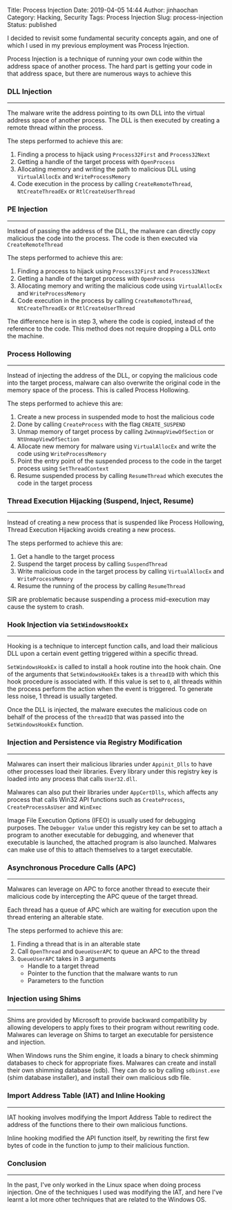 Title: Process Injection
Date: 2019-04-05 14:44
Author: jinhaochan
Category: Hacking, Security
Tags: Process Injection
Slug: process-injection
Status: published

<!-- wp:paragraph -->

I decided to revisit some fundamental security concepts again, and one of which I used in my previous employment was Process Injection.

<!-- /wp:paragraph -->

<!-- wp:paragraph -->

Process Injection is a technique of running your own code within the address space of another process. The hard part is getting your code in that address space, but there are numerous ways to achieve this

<!-- /wp:paragraph -->

<!-- wp:heading {"level":3} -->

### DLL Injection  

<!-- /wp:heading -->

<!-- wp:separator -->

------------------------------------------------------------------------

<!-- /wp:separator -->

</p>
<!-- wp:paragraph -->

The malware write the address pointing to its own DLL into the virtual address space of another process. The DLL is then executed by creating a remote thread within the process.

<!-- /wp:paragraph -->

<!-- wp:paragraph -->

The steps performed to achieve this are:

<!-- /wp:paragraph -->

<!-- wp:list {"ordered":true} -->

1.  Finding a process to hijack using `Process32First` and `Process32Next`
2.  Getting a handle of the target process with `OpenProcess`
3.  Allocating memory and writing the path to malicious DLL using `VirtualAllocEx` and `WriteProcessMemory`
4.  Code execution in the process by calling `CreateRemoteThread`, `NtCreateThreadEx` or `RtlCreateUserThread`

<!-- /wp:list -->

<!-- wp:heading {"level":3} -->

### PE Injection

<!-- /wp:heading -->

<!-- wp:separator -->

------------------------------------------------------------------------

<!-- /wp:separator -->

</p>
<!-- wp:paragraph -->

Instead of passing the address of the DLL, the malware can directly copy malicious the code into the process. The code is then executed via `CreateRemoteThread`

<!-- /wp:paragraph -->

<!-- wp:paragraph -->

The steps performed to achieve this are:

<!-- /wp:paragraph -->

<!-- wp:list {"ordered":true} -->

1.  Finding a process to hijack using `Process32First` and `Process32Next`
2.  Getting a handle of the target process with `OpenProcess`
3.  Allocating memory and writing the malicious code using `VirtualAllocEx` and `WriteProcessMemory`
4.  Code execution in the process by calling `CreateRemoteThread`, `NtCreateThreadEx` or `RtlCreateUserThread`

<!-- /wp:list -->

<!-- wp:paragraph -->

The difference here is in step 3, where the code is copied, instead of the reference to the code. This method does not require dropping a DLL onto the machine.

<!-- /wp:paragraph -->

<!-- wp:heading {"level":3} -->

### Process Hollowing

<!-- /wp:heading -->

<!-- wp:separator -->

------------------------------------------------------------------------

<!-- /wp:separator -->

</p>
<!-- wp:paragraph -->

Instead of injecting the address of the DLL, or copying the malicious code into the target process, malware can also overwrite the original code in the memory space of the process. This is called Process Hollowing.

<!-- /wp:paragraph -->

<!-- wp:paragraph -->

The steps performed to achieve this are:

<!-- /wp:paragraph -->

<!-- wp:list {"ordered":true} -->

1.  Create a new process in suspended mode to host the malicious code
2.  Done by calling `CreateProcess` with the flag `CREATE_SUSPEND`
3.  Unmap memory of target process by calling `ZwUnmapViewOfSection` or `NtUnmapViewOfSection`
4.  Allocate new memory for malware using `VirtualAllocEx` and write the code using `WriteProcessMemory`
5.  Point the entry point of the suspended process to the code in the target process using `SetThreadContext`
6.  Resume suspended process by calling `ResumeThread` which executes the code in the target process

<!-- /wp:list -->

<!-- wp:heading {"level":3} -->

### Thread Execution Hijacking (Suspend, Inject, Resume)

<!-- /wp:heading -->

<!-- wp:separator -->

------------------------------------------------------------------------

<!-- /wp:separator -->

</p>
<!-- wp:paragraph -->

Instead of creating a new process that is suspended like Process Hollowing, Thread Execution Hijacking avoids creating a new process.

<!-- /wp:paragraph -->

<!-- wp:paragraph -->

The steps performed to achieve this are:

<!-- /wp:paragraph -->

<!-- wp:list {"ordered":true} -->

1.  Get a handle to the target process
2.  Suspend the target process by calling `SuspendThread`
3.  Write malicious code in the target process by calling `VirtualAllocEx` and `WriteProcessMemory`
4.  Resume the running of the process by calling `ResumeThread`

<!-- /wp:list -->

<!-- wp:paragraph -->

SIR are problematic because suspending a process mid-execution may cause the system to crash.

<!-- /wp:paragraph -->

<!-- wp:heading {"level":3} -->

### Hook Injection via `SetWindowsHookEx`  

<!-- /wp:heading -->

<!-- wp:separator -->

------------------------------------------------------------------------

<!-- /wp:separator -->

</p>
<!-- wp:paragraph -->

Hooking is a technique to intercept function calls, and load their malicious DLL upon a certain event getting triggered within a specific thread.

<!-- /wp:paragraph -->

<!-- wp:paragraph -->

`SetWindowsHookEx` is called to install a hook routine into the hook chain. One of the arguments that `SetWindowsHookEx` takes is a `threadID` with which this hook procedure is associated with. If this value is set to `0`, all threads within the process perform the action when the event is triggered. To generate less noise, 1 thread is usually targeted.

<!-- /wp:paragraph -->

<!-- wp:paragraph -->

Once the DLL is injected, the malware executes the malicious code on behalf of the process of the `threadID` that was passed into the `SetWindowsHookEx` function.

<!-- /wp:paragraph -->

<!-- wp:heading {"level":3} -->

### Injection and Persistence via Registry Modification  

<!-- /wp:heading -->

<!-- wp:separator -->

------------------------------------------------------------------------

<!-- /wp:separator -->

</p>
<!-- wp:paragraph -->

Malwares can insert their malicious libraries under `Appinit_Dlls` to have other processes load their libraries. Every library under this registry key is loaded into any process that calls `User32.dll`.

<!-- /wp:paragraph -->

<!-- wp:paragraph -->

Malwares can also put their libraries under `AppCertDlls`, which affects any process that calls Win32 API functions such as `CreateProcess`, `CreateProcessAsUser` and `WinExec`  

<!-- /wp:paragraph -->

<!-- wp:paragraph -->

Image File Execution Options (IFEO) is usually used for debugging purposes. The `Debugger Value` under this registry key can be set to attach a program to another executable for debugging, and whenever that executable is launched, the attached program is also launched. Malwares can make use of this to attach themselves to a target executable.

<!-- /wp:paragraph -->

<!-- wp:heading {"level":3} -->

### Asynchronous Procedure Calls (APC)

<!-- /wp:heading -->

<!-- wp:separator -->

------------------------------------------------------------------------

<!-- /wp:separator -->

</p>
<!-- wp:paragraph -->

Malwares can leverage on APC to force another thread to execute their malicious code by intercepting the APC queue of the target thread.

<!-- /wp:paragraph -->

<!-- wp:paragraph -->

Each thread has a queue of APC which are waiting for execution upon the thread entering an alterable state.

<!-- /wp:paragraph -->

<!-- wp:paragraph -->

The steps performed to achieve this are:

<!-- /wp:paragraph -->

<!-- wp:list {"ordered":true} -->

1.  Finding a thread that is in an alterable state
2.  Call `OpenThread` and `QueueUserAPC` to queue an APC to the thread
3.  `QueueUserAPC` takes in 3 arguments
    -   Handle to a target thread
    -   Pointer to the function that the malware wants to run
    -   Parameters to the function

<!-- /wp:list -->

<!-- wp:heading {"level":3} -->

### Injection using Shims

<!-- /wp:heading -->

<!-- wp:separator -->

------------------------------------------------------------------------

<!-- /wp:separator -->

</p>
<!-- wp:paragraph -->

Shims are provided by Microsoft to provide backward compatibility by allowing developers to apply fixes to their program without rewriting code. Malwares can leverage on Shims to target an executable for persistence and injection.

<!-- /wp:paragraph -->

<!-- wp:paragraph -->

When Windows runs the Shim engine, it loads a binary to check shimming databases to check for appropriate fixes. Malwares can create and install their own shimming database (sdb). They can do so by calling `sdbinst.exe` (shim database installer), and install their own malicious sdb file.

<!-- /wp:paragraph -->

<!-- wp:heading {"level":3} -->

### Import Address Table (IAT) and Inline Hooking

<!-- /wp:heading -->

<!-- wp:separator -->

------------------------------------------------------------------------

<!-- /wp:separator -->

</p>
<!-- wp:paragraph -->

IAT hooking involves modifying the Import Address Table to redirect the address of the functions there to their own malicious functions.

<!-- /wp:paragraph -->

<!-- wp:paragraph -->

Inline hooking modified the API function itself, by rewriting the first few bytes of code in the function to jump to their malicious function.

<!-- /wp:paragraph -->

<!-- wp:heading {"level":3} -->

### Conclusion

<!-- /wp:heading -->

<!-- wp:separator -->

------------------------------------------------------------------------

<!-- /wp:separator -->

</p>
<!-- wp:paragraph -->

In the past, I've only worked in the Linux space when doing process injection. One of the techniques I used was modifying the IAT, and here I've learnt a lot more other techniques that are related to the Windows OS.

<!-- /wp:paragraph -->
